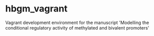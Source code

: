 # hbgm_vagrant
Vagrant development environment for the manuscript 'Modelling the conditional regulatory activity of
methylated and bivalent promoters'
